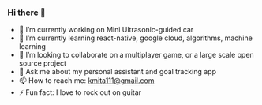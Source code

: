 ### Hi there 👋

<!--
**akmita/akmita** is a ✨ _special_ ✨ repository because its `README.md` (this file) appears on your GitHub profile.
- 🤔 I’m looking for help with ...
- - 😄 Pronouns: ...
- I'm an undergrad in computer science with a broad interest in tech. From web applications, to back-end, to system-level programming, I'm looking to collaborate on a larger-scale project where I can put my skills to use. 
-->



- 🔭 I’m currently working on Mini Ultrasonic-guided car 
- 🌱 I’m currently learning react-native, google cloud, algorithms, machine learning
- 👯 I’m looking to collaborate on a multiplayer game, or a large scale open source project
- 💬 Ask me about my personal assistant and goal tracking app
- 📫 How to reach me:  kmita111@gmail.com
- ⚡ Fun fact: I love to rock out on guitar


